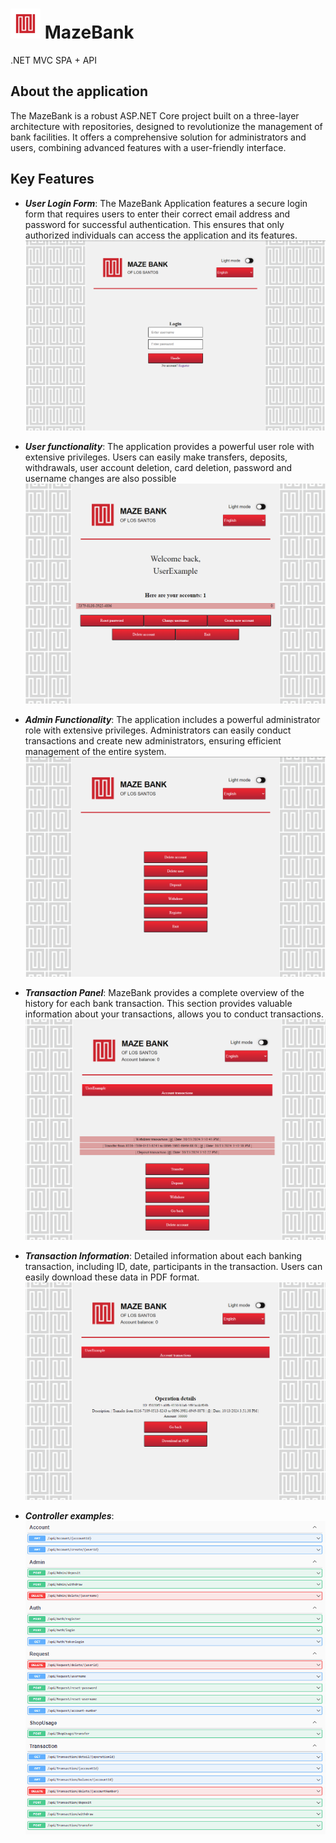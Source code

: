 # <img src="https://github.com/Okarpets/MazeBank/blob/main/BankProject/assets/icon-light.svg" alt="MazeFavico" width="48" height="48"> MazeBank
.NET MVC SPA + API

## About the application
The MazeBank is a robust ASP.NET Core project built on a three-layer architecture with repositories, designed to revolutionize the management of bank facilities. It offers a comprehensive solution for administrators and users, combining advanced features with a user-friendly interface.

## Key Features
* ***User Login Form***: The MazeBank Application features a secure login form that requires users to enter their correct email address and password for successful authentication. This ensures that only authorized individuals can access the application and its features.
![login_page](https://github.com/Okarpets/MazeBank/blob/main/BankProject/assets/login_page.png)

* ***User functionality***: The application provides a powerful user role with extensive privileges. Users can easily make transfers, deposits, withdrawals, user account deletion, card deletion, password and username changes are also possible
![user_panel](https://github.com/Okarpets/MazeBank/blob/main/BankProject/assets/user_panel.png)

* ***Admin Functionality***: The application includes a powerful administrator role with extensive privileges. Administrators can easily conduct transactions and create new administrators, ensuring efficient management of the entire system.
![admin_panel](https://github.com/Okarpets/MazeBank/blob/main/BankProject/assets/admin_panel.png)

* ***Transaction Panel***: MazeBank provides a complete overview of the history for each bank transaction. This section provides valuable information about your transactions, allows you to conduct transactions.
![transaction_page](https://github.com/Okarpets/MazeBank/blob/main/BankProject/assets/transaction_page.png)

* ***Transaction Information***: Detailed information about each banking transaction, including ID, date, participants in the transaction. Users can easily download these data in PDF format.
![transaction_detail](https://github.com/Okarpets/MazeBank/blob/main/BankProject/assets/transaction_detail.png)

* ***Controller examples***:
![all_controllers](https://github.com/Okarpets/MazeBank/blob/main/BankProject/assets/all_controllers.png)